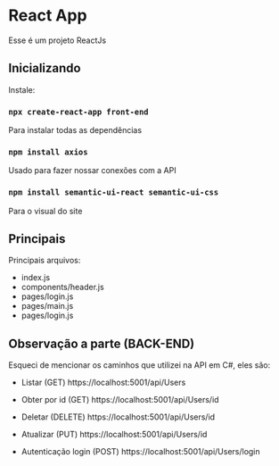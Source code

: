 # React App

Esse é um projeto ReactJs

## Inicializando

Instale:

### `npx create-react-app front-end`

Para instalar todas as dependências

### `npm install axios`

Usado para fazer nossar conexões com a API

### `npm install semantic-ui-react semantic-ui-css`

Para o visual do site


## Principais

Principais arquivos:

* index.js
* components/header.js
* pages/login.js
* pages/main.js
* pages/login.js


## Observação a parte (BACK-END)
Esqueci de mencionar os caminhos que utilizei na API em C#, eles são:

* Listar
(GET) https://localhost:5001/api/Users

* Obter por id
(GET) https://localhost:5001/api/Users/id

* Deletar
(DELETE) https://localhost:5001/api/Users/id

* Atualizar
(PUT) https://localhost:5001/api/Users/id

* Autenticação login
(POST) https://localhost:5001/api/Users/login
